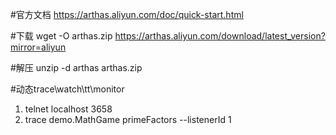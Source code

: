 #官方文档
https://arthas.aliyun.com/doc/quick-start.html

#下载
wget -O arthas.zip https://arthas.aliyun.com/download/latest_version?mirror=aliyun

#解压
unzip -d arthas arthas.zip

#动态trace\watch\tt\monitor

1. telnet localhost 3658
2. trace demo.MathGame primeFactors --listenerId 1